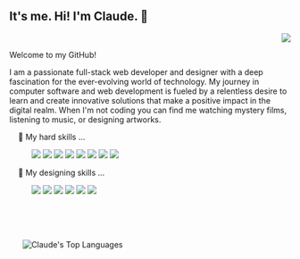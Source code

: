 ## It's me. Hi! I'm Claude. 👋

<div align="right">
  
  ![](https://komarev.com/ghpvc/?username=jannclaude&color=6da29e&style=flat&label=Profile+Views)
</div>

Welcome to my GitHub! 

I am a passionate full-stack web developer and designer with a deep fascination for the ever-evolving world of technology. My journey in computer software and web development is fueled by a relentless desire to learn and create innovative solutions that make a positive impact in the digital realm. When I'm not coding you can find me watching mystery films, listening to music, or designing artworks.

<p>&nbsp; &nbsp; 🚀 My hard skills ...</p>

<p>
  <dl>
    <dd>
      <img src="https://img.shields.io/badge/HTML5-E34F26?style=for-the-badge&logo=html5&logoColor=white" />
      <img src="https://img.shields.io/badge/CSS3-1572B6?style=for-the-badge&logo=css3&logoColor=white" />
      <img src="https://img.shields.io/badge/Bootstrap-563D7C?style=for-the-badge&logo=bootstrap&logoColor=white" />
      <img src="https://img.shields.io/badge/JavaScript-F7DF1E?style=for-the-badge&logo=JavaScript&logoColor=white" />
      <img src="https://img.shields.io/badge/Node.js-43853D?style=for-the-badge&logo=node.js&logoColor=white" />
      <img src="https://img.shields.io/badge/Express.js-404D59?style=for-the-badge" />
      <img src="https://img.shields.io/badge/React-20232A?style=for-the-badge&logo=react&logoColor=61DAFB" />
      <img src="https://img.shields.io/badge/MongoDB-4EA94B?style=for-the-badge&logo=mongodb&logoColor=white" />
    </dd>
  </dl>
</p>

<p>&nbsp; &nbsp; 🎨 My designing skills ...</p>

<p>
  <dl>
    <dd>
      <img src="https://img.shields.io/badge/Adobe%20Illustrator-FF9A00?style=for-the-badge&logo=adobe%20illustrator&logoColor=white" />
      <img src="https://img.shields.io/badge/Adobe%20Photoshop-31A8FF?style=for-the-badge&logo=Adobe%20Photoshop&logoColor=black" />
      <img src="https://img.shields.io/badge/Adobe%20XD-470137?style=for-the-badge&logo=Adobe%20XD&logoColor=#FF61F6" />
      <img src="https://img.shields.io/badge/Figma-F24E1E?style=for-the-badge&logo=figma&logoColor=white" />
      <img src="https://img.shields.io/badge/InVision-FF3366?style=for-the-badge&logo=InVision&logoColor=white" />
      <img src="https://img.shields.io/badge/blender-%23F5792A.svg?style=for-the-badge&logo=blender&logoColor=white" />
    </dd>
  </dl>
</p>


<!--
**jannclaude/jannclaude** is a ✨ _special_ ✨ repository because its `README.md` (this file) appears on your GitHub profile.

Here are some ideas to get you started:

- 🔭 I’m currently working on ...
- 🌱 I’m currently learning ...
- 👯 I’m looking to collaborate on ...
- 🤔 I’m looking for help with ...
- 💬 Ask me about ...
- 📫 How to reach me: ...
- 😄 Pronouns: ...
- ⚡ Fun fact: ...
-->
<br />
<br />
<br />

&nbsp; &nbsp; &nbsp; ![Claude's Top Languages](https://github-readme-stats.vercel.app/api/top-langs/?username=jannclaude&show_icons=true&title_color=6da29e&icon_color=f6c32c&text_color=f2f2f2&bg_color=292929&count_private=true&layout=compact)
